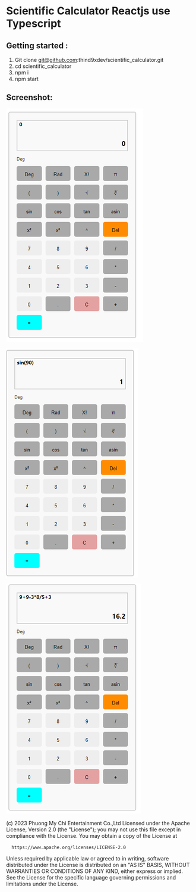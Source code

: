 # Scientific Calculator Reactjs use Typescript

## Getting started :
 1. Git clone  git@github.com:thind9xdev/scientific_calculator.git
 2. cd scientific_calculator
 3. npm i
 4. npm start 

## Screenshot:

![Scientific Calculator Reactjs use Typescript](image.png)

![Scientific Calculator Reactjs use Typescript](image-1.png)

![Scientific Calculator Reactjs](image-2.png)

(c) 2023 Phuong My Chi  Entertainment Co.,Ltd
 Licensed under the Apache License, Version 2.0 (the "License");
 you may not use this file except in compliance with the License.
 You may obtain a copy of the License at

      https://www.apache.org/licenses/LICENSE-2.0

 Unless required by applicable law or agreed to in writing, software
 distributed under the License is distributed on an "AS IS" BASIS,
 WITHOUT WARRANTIES OR CONDITIONS OF ANY KIND, either express or implied.
 See the License for the specific language governing permissions and
 limitations under the License.